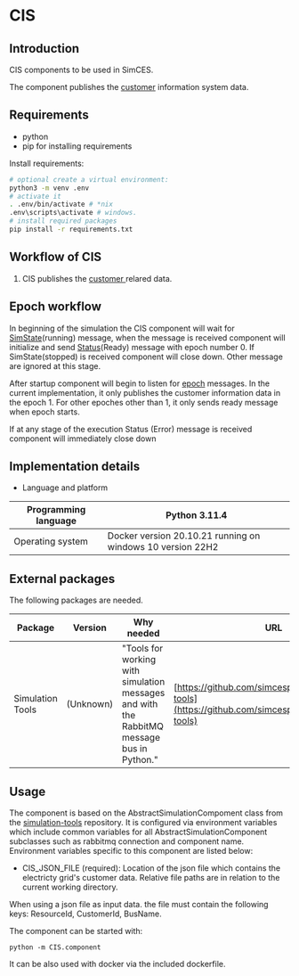 # CIS

## Introduction

CIS components to be used in SimCES.

The component publishes the [customer](https://simcesplatform.github.io/energy_msg-init-cis-customerinfo/) information system data.

## Requirements

- python
- pip for installing requirements

Install requirements:

```bash
# optional create a virtual environment:
python3 -m venv .env
# activate it
. .env/bin/activate # *nix
.env\scripts\activate # windows.
# install required packages
pip install -r requirements.txt
```

## **Workflow of CIS**

1. CIS publishes the [customer ](https://simcesplatform.github.io/energy_msg-init-cis-customerinfo/)relared data.

## **Epoch workflow**

In beginning of the simulation the CIS component will wait for [SimState](https://simcesplatform.github.io/core_msg-simstate/)(running) message, when the message is received component will initialize and send [Status](https://simcesplatform.github.io/core_msg-status/)(Ready) message with epoch number 0. If SimState(stopped) is received component will close down. Other message are ignored at this stage.

After startup component will begin to listen for [epoch](https://simcesplatform.github.io/core_msg-epoch/) messages. In the current implementation, it only publishes the customer information data in the epoch 1. For other epoches other than 1, it only sends ready message when epoch starts.

If at any stage of the execution Status (Error) message is received component will immediately close down

## **Implementation details**

* Language and platform

| Programming language | Python 3.11.4                                              |
| -------------------- | ---------------------------------------------------------- |
| Operating system     | Docker version 20.10.21 running on windows 10 version 22H2 |

## **External packages**

The following packages are needed.

| Package          | Version   | Why needed                                                                                | URL                                                                                                   |
| ---------------- | --------- | ----------------------------------------------------------------------------------------- | ----------------------------------------------------------------------------------------------------- |
| Simulation Tools | (Unknown) | "Tools for working with simulation messages and with the RabbitMQ message bus in Python." | [https://github.com/simcesplatform/simulation-tools](https://github.com/simcesplatform/simulation-tools) |

## Usage

The component is based on the AbstractSimulationCompoment class from the [simulation-tools](https://github.com/simcesplatform/simulation-tools)
 repository. It is configured via environment variables which include common variables for all AbstractSimulationComponent subclasses such as rabbitmq connection and component name. Environment variables specific to this component are listed below:

- CIS_JSON_FILE (required): Location of the json file which contains the electricty grid's customer data. Relative file paths are in relation to the current working directory.

When using a json file as input data. the file must contain the following keys: ResourceId, CustomerId, BusName.

The component can be started with:

    python -m CIS.component

It can be also used with docker via the included dockerfile.

<!--
Follow the instruction steps from [https://wiki.eduuni.fi/display/tuniSimCES/Running+a+simulation#Runningasimulation-Preparationsforanewsimulation](https://wiki.eduuni.fi/display/tuniSimCES/Running+a+simulation#Runningasimulation-Preparationsforanewsimulation).

1. Install the simple component code

    ```bash
    git -c http.sslVerify=false clone --recursive https://git.ain.rd.tut.fi/procemplus/simple-component.git
    ```

2. Add the simple component to the `docker-compose-domain-build.yml` file in the `platform-manager/build/domain` folder. The context path is given here as a relative path from the `platform_manager/build/domain` folder.

    ```yaml
    simple-component:
        image: simple-component:0.1
        build:
            context: ../../../simple-component
            dockerfile: Dockerfile
    ```

3. Build the Docker images for the domain components including the newly added simple component by using the following command from the `platform-manager` folder.

    ```bash
    source platform_domain_setup.sh
    ```

4. Add `SimpleComponent` section to the `supported_components_domain.json`file in the `platform-manager`folder.

    ```json
    "SimpleComponent":
    {
        "Type": "dynamic",
        "Description": "Simple component",
        "DockerImage": "simple-component:0.1",
        "Attributes":
        {
            "SimpleValue":
            {
                "Environment": "SIMPLE_VALUE",
                "Optional": false
            },
            "InputComponents":
            {
                "Environment": "INPUT_COMPONENTS",
                "Optional": true,
                "Default": ""
            },
            "OutputDelay":
            {
                "Environment": "OUTPUT_DELAY",
                "Optional": true,
                "Default": 0.0
            }
        }
    }
    ```

5. Update Platform manager Docker image to include the new component type  by using the following command from the `platform-manager` folder.

    ```bash
    source platform_core_setup.sh
    ```

6. Copy the simulation configuration file to the `platform-component` folder by using the following command from the `platform-manager` folder.

    ```bash
    cp ../simple-component/simple_simulation.yml .
    ```

7. Run the test simulation by using the following commands from the `platform-manager` folder.

    ```bash
    source start_simulation.sh simple_simulation.yml
    ```
-->
